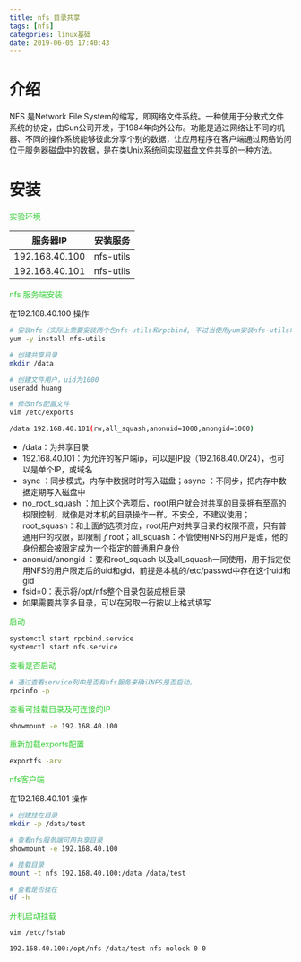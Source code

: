 ```yaml
---
title: nfs 目录共享
tags: [nfs]
categories: linux基础
date: 2019-06-05 17:40:43
---
```


# 介绍

NFS 是Network File System的缩写，即网络文件系统。一种使用于分散式文件系统的协定，由Sun公司开发，于1984年向外公布。功能是通过网络让不同的机器、不同的操作系统能够彼此分享个别的数据，让应用程序在客户端通过网络访问位于服务器磁盘中的数据，是在类Unix系统间实现磁盘文件共享的一种方法。

# 安装

<font color='32CD32'>实验环境</font>

|    服务器IP    | 安装服务  |
| :------------: | :-------: |
| 192.168.40.100 | nfs-utils |
| 192.168.40.101 | nfs-utils |

<font color='32CD32'>nfs 服务端安装</font>

在192.168.40.100 操作

```bash
# 安装nfs（实际上需要安装两个包nfs-utils和rpcbind, 不过当使用yum安装nfs-utils时会把rpcbind一起安装上）
yum -y install nfs-utils

# 创建共享目录
mkdir /data

# 创建文件用户，uid为1000
useradd huang
```

```bash
# 修改nfs配置文件
vim /etc/exports
```

```bash
/data 192.168.40.101(rw,all_squash,anonuid=1000,anongid=1000)
```

- /data：为共享目录
- 192.168.40.101：为允许的客户端ip，可以是IP段（192.168.40.0/24），也可以是单个IP，或域名
- sync ：同步模式，内存中数据时时写入磁盘；async ：不同步，把内存中数据定期写入磁盘中
- no_root_squash ：加上这个选项后，root用户就会对共享的目录拥有至高的权限控制，就像是对本机的目录操作一样。不安全，不建议使用；root_squash：和上面的选项对应，root用户对共享目录的权限不高，只有普通用户的权限，即限制了root；all_squash：不管使用NFS的用户是谁，他的身份都会被限定成为一个指定的普通用户身份
- anonuid/anongid ：要和root_squash 以及all_squash一同使用，用于指定使用NFS的用户限定后的uid和gid，前提是本机的/etc/passwd中存在这个uid和gid
- fsid=0：表示将/opt/nfs整个目录包装成根目录
- 如果需要共享多目录，可以在另取一行按以上格式填写

<font color='32CD32'>启动</font>

```bash
systemctl start rpcbind.service
systemctl start nfs.service
```

<font color='32CD32'>查看是否启动</font>

```bash
# 通过查看service列中是否有nfs服务来确认NFS是否启动。
rpcinfo -p    
```

<font color='32CD32'>查看可挂载目录及可连接的IP</font>

```bash
showmount -e 192.168.40.100
```

<font color='32CD32'>重新加载exports配置</font>

```bash
exportfs -arv
```

<font color='32CD32'>nfs客户端</font>

在192.168.40.101 操作

```bash
# 创建挂在目录
mkdir -p /data/test

# 查看nfs服务端可用共享目录
showmount -e 192.168.40.100

# 挂载目录
mount -t nfs 192.168.40.100:/data /data/test

# 查看是否挂在
df -h
```

<font color='32CD32'>开机启动挂载</font>

```
vim /etc/fstab
```

```bash
192.168.40.100:/opt/nfs /data/test nfs nolock 0 0
```

